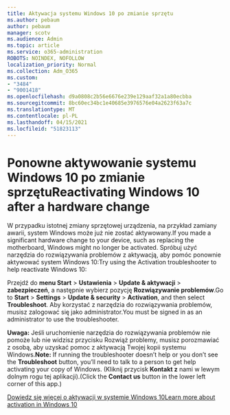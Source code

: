 ```yaml
---
title: Aktywacja systemu Windows 10 po zmianie sprzętu
ms.author: pebaum
author: pebaum
manager: scotv
ms.audience: Admin
ms.topic: article
ms.service: o365-administration
ROBOTS: NOINDEX, NOFOLLOW
localization_priority: Normal
ms.collection: Adm_O365
ms.custom:
- "3484"
- "9001418"
ms.openlocfilehash: d9a0808c2b56e6676e239e129aaf32a1a80ecbba
ms.sourcegitcommit: 8bc60ec34bc1e40685e3976576e04a2623f63a7c
ms.translationtype: MT
ms.contentlocale: pl-PL
ms.lasthandoff: 04/15/2021
ms.locfileid: "51823113"
---
```

# <a name="reactivating-windows-10-after-a-hardware-change"></a><span data-ttu-id="683f2-102">Ponowne aktywowanie systemu Windows 10 po zmianie sprzętu</span><span class="sxs-lookup"><span data-stu-id="683f2-102">Reactivating Windows 10 after a hardware change</span></span>

<span data-ttu-id="683f2-103">W przypadku istotnej zmiany sprzętowej urządzenia, na przykład zamiany awarii, system Windows może już nie zostać aktywowany.</span><span class="sxs-lookup"><span data-stu-id="683f2-103">If you made a significant hardware change to your device, such as replacing the motherboard, Windows might no longer be activated.</span></span> <span data-ttu-id="683f2-104">Spróbuj użyć narzędzia do rozwiązywania problemów z aktywacją, aby pomóc ponownie aktywować system Windows 10:</span><span class="sxs-lookup"><span data-stu-id="683f2-104">Try using the Activation troubleshooter to help reactivate Windows 10:</span></span>

<span data-ttu-id="683f2-105">Przejdź do **menu Start**  >  **Ustawienia**  >  **Update & aktywacji**  >  **zabezpieczeń**, a następnie wybierz pozycję **Rozwiązywanie problemów**.</span><span class="sxs-lookup"><span data-stu-id="683f2-105">Go to **Start** > **Settings** > **Update & security** > **Activation**, and then select **Troubleshoot**.</span></span> <span data-ttu-id="683f2-106">Aby korzystać z narzędzia do rozwiązywania problemów, musisz zalogować się jako administrator.</span><span class="sxs-lookup"><span data-stu-id="683f2-106">You must be signed in as an administrator to use the troubleshooter.</span></span>

<span data-ttu-id="683f2-107">**Uwaga:** Jeśli uruchomienie narzędzia do rozwiązywania problemów nie pomoże  lub nie widzisz przycisku Rozwiąż problemy, musisz porozmawiać z osobą, aby uzyskać pomoc z aktywacją Twojej kopii systemu Windows.</span><span class="sxs-lookup"><span data-stu-id="683f2-107">**Note:** If running the troubleshooter doesn’t help or you don’t see the **Troubleshoot** button, you’ll need to talk to a person to get help activating your copy of Windows.</span></span> <span data-ttu-id="683f2-108">(Kliknij przycisk **Kontakt z** nami w lewym dolnym rogu tej aplikacji).</span><span class="sxs-lookup"><span data-stu-id="683f2-108">(Click the **Contact us** button in the lower left corner of this app.)</span></span>

[<span data-ttu-id="683f2-109">Dowiedz się więcej o aktywacji w systemie Windows 10</span><span class="sxs-lookup"><span data-stu-id="683f2-109">Learn more about activation in Windows 10</span></span>](https://support.microsoft.com/help/12440/windows-10-activate)

